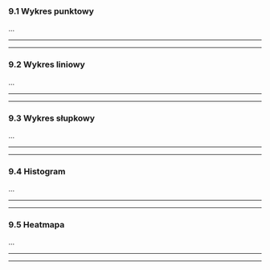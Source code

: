 ### 9.1 Wykres punktowy
...

---
---
### 9.2 Wykres liniowy
...

---
---
### 9.3 Wykres słupkowy
...

---
---
### 9.4 Histogram
...

---
---
### 9.5 Heatmapa
...

---
---
